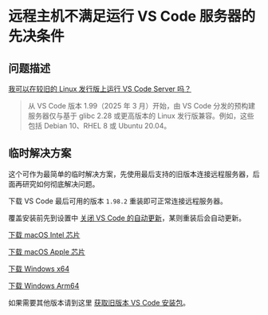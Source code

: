 # 远程主机不满足运行 VS Code 服务器的先决条件

## 问题描述

[我可以在较旧的 Linux 发行版上运行 VS Code Server 吗？](https://code.visualstudio.com/docs/remote/faq#_can-i-run-vs-code-server-on-older-linux-distributions)

> 从 VS Code 版本 1.99（2025 年 3 月）开始，由 VS Code 分发的预构建服务器仅与基于 glibc 2.28 或更高版本的 Linux 发行版兼容。例如，这些包括 Debian 10、RHEL 8 或 Ubuntu 20.04。

## 临时解决方案

这个可作为最简单的临时解决方案，先使用最后支持的旧版本连接远程服务器，后面再研究如何彻底解决问题。

下载 VS Code 最后可用的版本 `1.98.2` 重装即可正常连接远程服务器。

覆盖安装前先到设置中 [关闭 VS Code 的自动更新](vscode://settings/update.mode)，某则重装后会自动更新。

[下载 macOS Intel 芯片](https://update.code.visualstudio.com/1.98.2/darwin/stable)

[下载 macOS Apple 芯片](https://update.code.visualstudio.com/1.98.2/darwin-arm64/stable)

[下载 Windows x64](https://update.code.visualstudio.com/1.98.2/win32-x64/stable)

[下载 Windows Arm64](https://update.code.visualstudio.com/1.98.2/win32-arm64/stable)

如果需要其他版本请到这里 [获取旧版本 VS Code 安装包](https://code.visualstudio.com/docs/supporting/faq#_previous-release-versions)。
